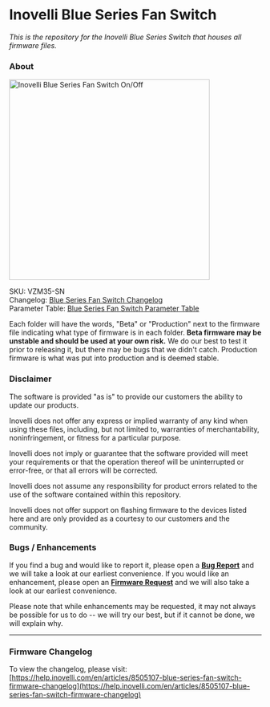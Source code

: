 # <b>Inovelli Blue Series Fan Switch</b>
*This is the repository for the Inovelli Blue Series Switch that houses all firmware files.*

### About

<img
     src = 'https://cdn.shopify.com/s/files/1/0612/9519/8373/products/BlueSeriesFanSwitchHero_1800x1800.png.jpg?v=1669053819'
     alt = 'Inovelli Blue Series Fan Switch On/Off'
     width = 400
/>

SKU: VZM35-SN
<br>
Changelog: [Blue Series Fan Switch Changelog](https://help.inovelli.com/en/articles/8505107-blue-series-fan-switch-firmware-changelog)
<br>
Parameter Table: [Blue Series Fan Switch Parameter Table](https://help.inovelli.com/en/articles/8231399-blue-series-fan-switch-parameters)

Each folder will have the words, "Beta" or "Production" next to the firmware file indicating what type of firmware is in each folder. **Beta firmware may be unstable and should be used at your own risk.** We do our best to test it prior to releasing it, but there may be bugs that we didn't catch. Production firmware is what was put into production and is deemed stable.

### Disclaimer
The software is provided "as is" to provide our customers the ability to update our products.

Inovelli does not offer any express or implied warranty of any kind when using these files, including, but not limited to, warranties of merchantability, noninfringement, or fitness for a particular purpose. 

Inovelli does not imply or guarantee that the software provided will meet your requirements or that the operation thereof will be uninterrupted or error-free, or that all errors will be corrected.

Inovelli does not assume any responsibility for product errors related to the use of the software contained within this repository.

Inovelli does not offer support on flashing firmware to the devices listed here and are only provided as a courtesy to our customers and the community.

### Bugs / Enhancements
If you find a bug and would like to report it, please open a **[Bug Report]** and we will take a look at our earliest convenience. If you would like an enhancement, please open an **[Firmware Request]** and we will also take a look at our earliest convenience. 

Please note that while enhancements may be requested, it may not always be possible for us to do -- we will try our best, but if it cannot be done, we will explain why.

***

### Firmware Changelog
To view the changelog, please visit: [https://help.inovelli.com/en/articles/8505107-blue-series-fan-switch-firmware-changelog](https://help.inovelli.com/en/articles/8505107-blue-series-fan-switch-firmware-changelog)

<!----------------------------------------------------------------------------->

[Bug Report]: https://github.com/InovelliUSA/Firmware/issues/new?assignees=&labels=&template=firmware_bug_report.yml&title=%5BBug+Report%5D%3A+PRODUCT+-+FW+VERSION+-+HUB
[Firmware Request]: https://github.com/InovelliUSA/Firmware/issues/new?assignees=&labels=&template=firmware_request.yml&title=%5BFirmware+Request%5D%3A+PRODUCT+-+SUMMARY
